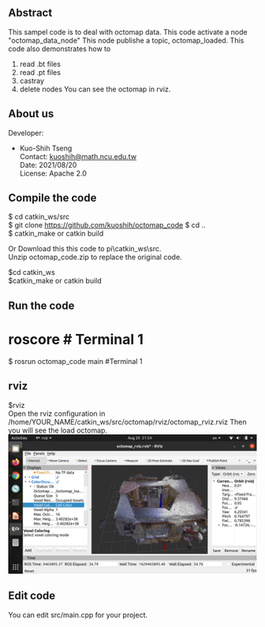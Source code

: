 
## Abstract
This sampel code is to deal with octomap data.
This code activate a node "octomap_data_node" 
This node publishe a topic, octomap_loaded. 
This code also demonstrates how to
 1. read .bt files
 2. read .pt files
 3. castray
 4. delete nodes
You can see the octomap in rviz.

## About us

Developer:   
* Kuo-Shih Tseng   
Contact: kuoshih@math.ncu.edu.tw   
Date: 2021/08/20  
License: Apache 2.0  


## Compile the code
$ cd catkin_ws/src  
$ git clone https://github.com/kuoshih/octomap_code 
$ cd ..  
$ catkin_make or catkin build

Or Download this this code to pi\catkin_ws\src.   
Unzip octomap_code.zip to replace the original code.
  
$cd catkin_ws  
$catkin_make or catkin build 

## Run the code   
# roscore  # Terminal 1
$ rosrun octomap_code main #Terminal 1

## rviz
$rviz  
Open the rviz configuration in /home/YOUR_NAME/catkin_ws/src/octomap/rviz/octomap_rviz.rviz
Then you will see the load octomap.
![alt text](https://github.com/kuoshih/octomap_code/blob/master/document/rviz.png)  
## Edit code  
You can edit src/main.cpp for your project.


